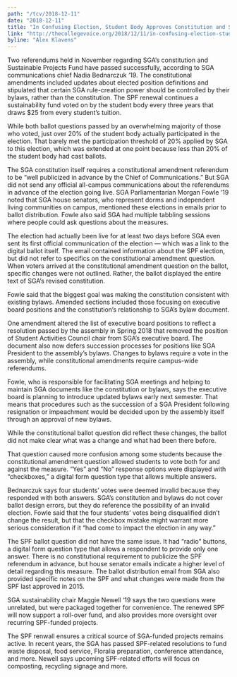 ```yaml
---
path: "/tcv/2018-12-11"
date: "2018-12-11"
title: "In Confusing Election, Student Body Approves Constitution and Sustainability Measures"
link: "http://thecollegevoice.org/2018/12/11/in-confusing-election-student-body-approves-constitution-and-sustainability-measures/"
byline: "Alex Klavens"
---
```


Two referendums held in November regarding SGA’s constitution and Sustainable Projects Fund have passed successfully, according to SGA communications chief Nadia Bednarczuk ‘19. The constitutional amendments included updates about elected position definitions and stipulated that certain SGA rule-creation power should be controlled by their bylaws, rather than the constitution. The SPF renewal continues a sustainability fund voted on by the student body every three years that draws $25 from every student’s tuition.

While both ballot questions passed by an overwhelming majority of those who voted, just over 20% of the student body actually participated in the election. That barely met the participation threshold of 20% applied by SGA to this election, which was extended at one point because less than 20% of the student body had cast ballots.

The SGA constitution itself requires a constitutional amendment referendum to be “well publicized in advance by the Chief of Communications.” But SGA did not send any official all-campus communications about the referendums in advance of the election going live. SGA Parliamentarian Morgan Fowle ‘19 noted that SGA house senators, who represent dorms and independent living communities on campus, mentioned these elections in emails prior to ballot distribution. Fowle also said SGA had multiple tabbling sessions where people could ask questions about the measures.

The election had actually been live for at least two days before SGA even sent its first official communication of the election — which was a link to the digital ballot itself. The email contained information about the SPF election, but did not refer to specifics on the constitutional amendment question. When voters arrived at the constitutional amendment question on the ballot, specific changes were not outlined. Rather, the ballot displayed the entire text of SGA’s revised constitution.

Fowle said that the biggest goal was making the constitution consistent with existing bylaws. Amended sections included those focusing on executive board positions and the constitution’s relationship to SGA’s bylaw document.

One amendment altered the list of executive board positions to reflect a resolution passed by the assembly in Spring 2018 that removed the position of Student Activities Council chair from SGA’s executive board. The document also now defers succession processes for positions like SGA President to the assembly’s bylaws. Changes to bylaws require a vote in the assembly, while constitutional amendments require campus-wide referendums.

Fowle, who is responsible for facilitating SGA meetings and helping to maintain SGA documents like the constitution or bylaws, says the executive board is planning to introduce updated bylaws early next semester. That means that procedures such as the succession of a SGA President following resignation or impeachment would be decided upon by the assembly itself through an approval of new bylaws.

While the constitutional ballot question did reflect these changes, the ballot did not make clear what was a change and what had been there before.

That question caused more confusion among some students because the constitutional amendment question allowed students to vote both for and against the measure. “Yes” and “No” response options were displayed with “checkboxes,” a digital form question type that allows multiple answers.

Bednarczuk says four students’ votes were deemed invalid because they responded with both answers. SGA’s constitution and bylaws do not cover ballot design errors, but they do reference the possibility of an invalid election. Fowle said that the four students’ votes being disqualified didn’t change the result, but that the checkbox mistake might warrant more serious consideration if it “had come to impact the election in any way.”

The SPF ballot question did not have the same issue. It had “radio” buttons, a digital form question type that allows a respondent to provide only one answer. There is no constitutional requirement to publicize the SPF referendum in advance, but house senator emails indicate a higher level of detail regarding this measure. The ballot distribution email from SGA also provided specific notes on the SPF and what changes were made from the SPF last approved in 2015.

SGA sustainability chair Maggie Newell ‘19 says the two questions were unrelated, but were packaged together for convenience. The renewed SPF will now support a roll-over fund, and also provides more oversight over recurring SPF-funded projects.

The SPF renwall ensures a critical source of SGA-funded projects remains active. In recent years, the SGA has passed SPF-related resolutions to fund waste disposal, food service, Floralia preparation, conference attendance, and more. Newell says upcoming SPF-related efforts will focus on composting, recycling signage and more.
